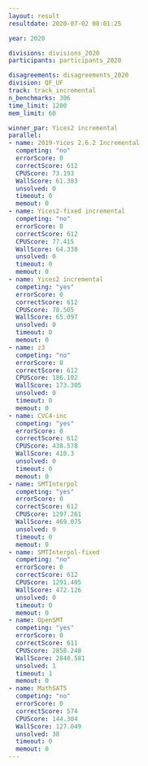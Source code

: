 ```yaml
---
layout: result
resultdate: 2020-07-02 00:01:25

year: 2020

divisions: divisions_2020
participants: participants_2020

disagreements: disagreements_2020
division: QF_UF
track: track_incremental
n_benchmarks: 306
time_limit: 1200
mem_limit: 60

winner_par: Yices2 incremental
parallel:
- name: 2019-Yices 2.6.2 Incremental
  competing: "no"
  errorScore: 0
  correctScore: 612
  CPUScore: 73.193
  WallScore: 61.383
  unsolved: 0
  timeout: 0
  memout: 0
- name: Yices2-fixed incremental
  competing: "no"
  errorScore: 0
  correctScore: 612
  CPUScore: 77.415
  WallScore: 64.338
  unsolved: 0
  timeout: 0
  memout: 0
- name: Yices2 incremental
  competing: "yes"
  errorScore: 0
  correctScore: 612
  CPUScore: 78.505
  WallScore: 65.097
  unsolved: 0
  timeout: 0
  memout: 0
- name: z3
  competing: "no"
  errorScore: 0
  correctScore: 612
  CPUScore: 186.102
  WallScore: 173.305
  unsolved: 0
  timeout: 0
  memout: 0
- name: CVC4-inc
  competing: "yes"
  errorScore: 0
  correctScore: 612
  CPUScore: 438.578
  WallScore: 410.3
  unsolved: 0
  timeout: 0
  memout: 0
- name: SMTInterpol
  competing: "yes"
  errorScore: 0
  correctScore: 612
  CPUScore: 1297.261
  WallScore: 469.075
  unsolved: 0
  timeout: 0
  memout: 0
- name: SMTInterpol-fixed
  competing: "no"
  errorScore: 0
  correctScore: 612
  CPUScore: 1291.405
  WallScore: 472.126
  unsolved: 0
  timeout: 0
  memout: 0
- name: OpenSMT
  competing: "yes"
  errorScore: 0
  correctScore: 611
  CPUScore: 2858.248
  WallScore: 2840.581
  unsolved: 1
  timeout: 1
  memout: 0
- name: MathSAT5
  competing: "no"
  errorScore: 0
  correctScore: 574
  CPUScore: 144.304
  WallScore: 127.049
  unsolved: 38
  timeout: 0
  memout: 0
---
```

